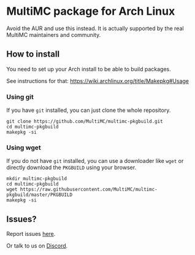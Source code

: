# MultiMC package for Arch Linux

Avoid the AUR and use this instead. It is actually supported by the real MultiMC maintainers and community.

## How to install

You need to set up your Arch install to be able to build packages.

See instructions for that: https://wiki.archlinux.org/title/Makepkg#Usage

### Using git
If you have `git` installed, you can just clone the whole repository.

```
git clone https://github.com/MultiMC/multimc-pkgbuild.git
cd multimc-pkgbuild
makepkg -si
```

### Using wget
If you do not have `git` installed, you can use a downloader like `wget` or directly download the `PKGBUILD` using your browser.

```
mkdir multimc-pkgbuild
cd multimc-pkgbuild
wget https://raw.githubusercontent.com/MultiMC/multimc-pkgbuild/master/PKGBUILD
makepkg -si
```

## Issues?

Report issues [here](https://github.com/MultiMC/multimc-pkgbuild/issues).

Or talk to us on [Discord](https://discord.gg/multimc).
